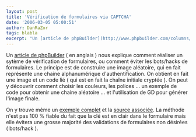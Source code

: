```yaml
---
layout: post
title: 'Vérification de formulaires via CAPTCHA'
date: '2006-03-05 05:00:51'
author: DanRaZor
tags: blabla
excerpt: "Un [article de phpBuilder](http://www.phpbuilder.com/columns/patterson20060301.php3) ( en anglais ) nous explique comment réaliser un sytème de vérification de formulaires, ou comment éviter les bots/hacks de formulaires.     \nLe principe est de construire une image aléatoire, qui en fait représente une chaine alphanumérique d'authentification.   On      …"
---
```


Un [article de phpBuilder](http://www.phpbuilder.com/columns/patterson20060301.php3) ( en anglais ) nous explique comment réaliser un sytème de vérification de formulaires, ou comment éviter les bots/hacks de formulaires.
Le principe est de construire une image aléatoire, qui en fait représente une chaine alphanumérique d'authentification.   On obtient en fait une image et un code lié ( qui est en fait la chaîne initiale cryptée ).   On peut y découvrir comment choisir les couleurs, les polices ... un exemple de code pour obtenir une chaine aléatoire ... et l'utilisation de GD pour générer l'image finale.

On y trouve même un [exemple complet](http://phpbuilder.bpatterson.net/articles/examples/image_verification/index.php) et la [source associée](http://phpbuilder.bpatterson.net/articles/sources/image_verification/index.phps).   La méthode n'est pas 100 % fiable du fait que la clé est en clair dans le formulaire mais elle évitera une grosse majorité des validations de formulaires non désirées ( bots/hack ).
